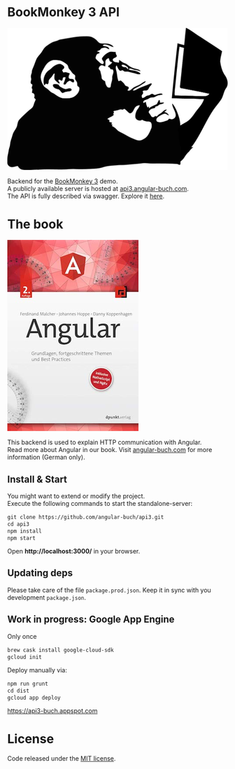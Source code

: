 # BookMonkey 3 API


![Monkey](public/images/monkey-thinking.png)

Backend for the [BookMonkey 3](https://github.com/angular-buch/book-monkey3) demo.  
A publicly available server is hosted at [api3.angular-buch.com](http://api3.angular-buch.com).  
The API is fully described via swagger. Explore it [here](http://api3.angular-buch.com/swagger-ui/#/book).


# The book

[![Book](public/images/angular_auflage2_small.jpg)](https://angular-buch.com/)

This backend is used to explain HTTP communication with Angular.  
Read more about Angular in our book. Visit [angular-buch.com](https://angular-buch.com/) for more information (German only).



## Install & Start

You might want to extend or modify the project.  
Execute the following commands to start the standalone-server:

```
git clone https://github.com/angular-buch/api3.git
cd api3
npm install
npm start
```

Open __http://localhost:3000/__ in your browser.


## Updating deps

Please take care of the file `package.prod.json`.
Keep it in sync with you development `package.json`.


## Work in progress: Google App Engine

Only once

```
brew cask install google-cloud-sdk
gcloud init
```

Deploy manually via:

```
npm run grunt
cd dist
gcloud app deploy
```

https://api3-buch.appspot.com


# License

Code released under the [MIT license](LICENSE).
